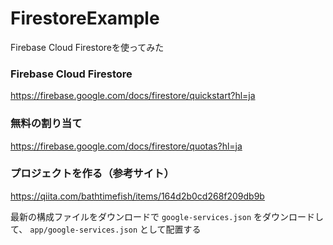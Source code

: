 # FirestoreExample
Firebase Cloud Firestoreを使ってみた

### Firebase Cloud Firestore
https://firebase.google.com/docs/firestore/quickstart?hl=ja

### 無料の割り当て
https://firebase.google.com/docs/firestore/quotas?hl=ja

### プロジェクトを作る（参考サイト）
https://qiita.com/bathtimefish/items/164d2b0cd268f209db9b

最新の構成ファイルをダウンロードで
`google-services.json`
をダウンロードして、 `app/google-services.json` として配置する

